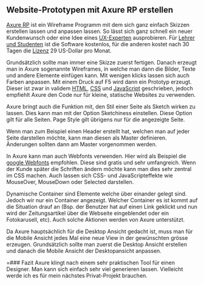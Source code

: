 ## Website-Prototypen mit Axure RP erstellen
[Axure RP](https://www.axure.com/) ist ein Wireframe Programm mit dem sich ganz einfach Skizzen erstellen lassen und anpassen lassen. So lässt sich ganz schnell ein neuer Kundenwunsch oder eine Idee eines [UX-Experten](/wiki/ux) ausprobieren. Für [Lehrer und Studenten](https://www.axure.com/edu) ist die Software kostenlos, für die anderen kostet nach 30 Tagen die [Lizenz](https://www.axure.com/buy) 29 US-Dollar pro Monat.





Grundsätzlich sollte man immer eine Skizze zuerst fertigen. Danach erzeugt man in Axure sogenannte Wireframes, in welche man dann die Bilder, Texte und andere Elemente einfügen kann. Mit wenigen klicks lassen sich auch Farben anpassen. Mit einem Druck auf F5 wird dann ein Prototyp erzeugt. Dieser ist zwar in validem [HTML](/wiki/programmiersprachen/html), [CSS](/wiki/programmiersprachen/css) und [JavaScript](/wiki/programmiersprachen/javascript) geschrieben, jedoch empfiehlt Axure den Code nur für kleine, statische Websites zu verwenden.





Axure bringt auch die Funktion mit, den Stil einer Seite als Sketch wirken zu lassen. Dies kann man mit der Option Sketchiness einstellen. Diese Option gilt für alle Seiten. Page Style gilt übrigens nur für die angezeigte Seite.





Wenn man zum Beispiel einen Header erstellt hat, welchen man auf jeder Seite darstellen möchte, kann man diesen als Master definieren. Änderungen sollten dann am Master vorgenommen werden.





In Axure kann man auch Webfonts verwenden. Hier wird als Beispiel die [google Webfonts](https://fonts.google.com/) empfohlen. Diese sind gratis und sehr umfangreich. Wenn der Kunde später die Schriften ändern möchte kann man dies sehr zentral im CSS machen. Auch lassen sich CSS- und JavaScripteffekte wie MouseOver, MouseDown oder Selected darstellen.





Dynamische Container sind Elemente welche über einander gelegt sind. Jedoch wir nur ein Container angezeigt. Welcher Container es ist kommt auf die Situation drauf an (Bsp. der Benutzer hat auf einen Link geklickt und nun wird der Zeitungsartikel über die Webseite eingeblendet oder ein Fotokarusell, etc). Auch solche Aktionen werden von Axure unterstützt.





Da Axure hauptsächlich für die Desktop Ansicht gedacht ist, muss man für die Mobile Ansicht jedes Mal eine neue View in der gewünschten grösse erzeugen. Grundsätzlich sollte man zuerst die Desktop Ansicht erstellen und danach die Mobile Ansicht der Desktopansicht anpassen.





=### Fazit
Axure klingt nach einem sehr praktischen Tool für einen Designer. Man kann sich einfach sehr viel generieren lassen. Vielleicht werde ich es für mein nächstes Privat-Projekt brauchen.